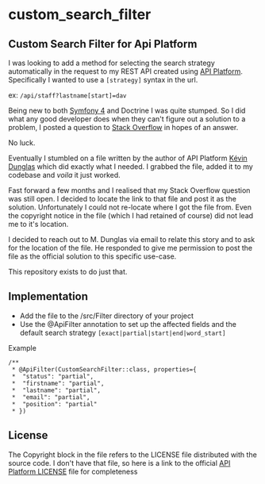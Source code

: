 # custom_search_filter

## Custom Search Filter for Api Platform

I was looking to add a method for selecting the search strategy automatically in the request to my REST API created using [API Platform](https://api-platform.com/). Specifically I wanted to use a `[strategy]` syntax in the url. 

ex: `/api/staff?lastname[start]=dav`

Being new to both [Symfony 4](https://symfony.com) and Doctrine I was quite stumped. So I did what any good developer does when they can't figure out a solution to a problem, I posted a question to [Stack Overflow](https://stackoverflow.com/questions/54652855/pass-search-strategy-to-filter-from-rest-uri) in hopes of an answer.

No luck.

Eventually I stumbled on a file written by the author of API Platform [Kévin Dunglas](https://dunglas.fr/) which did exactly what I needed. I grabbed the file, added it to my codebase and _voila_ it just worked.

Fast forward a few months and I realised that my Stack Overflow question was still open. I decided to locate the link to that file and post it as the solution. Unfortunately I could not re-locate where I got the file from. Even the copyright notice in the file (which I had retained of course) did not lead me to it's location.

I decided to reach out to M. Dunglas via email to relate this story and to ask for the location of the file. He responded to give me permission to post the file as the official solution to this specific use-case. 

This repository exists to do just that. 

## Implementation

- Add the file to the /src/Filter directory of your project
- Use the @ApiFilter annotation to set up the affected fields and the default search strategy `[exact|partial|start|end|word_start]`

Example

```
/**
 * @ApiFilter(CustomSearchFilter::class, properties={
 *  "status": "partial",
 *  "firstname": "partial",
 *  "lastname": "partial",
 *  "email": "partial",
 *  "position": "partial"
 * })
```

## License

The Copyright block in the file refers to the LICENSE file distributed with the source code. I don't have that file, so here is a link to the official [API Platform LICENSE](https://github.com/api-platform/api-platform/blob/master/LICENSE) file for completeness
